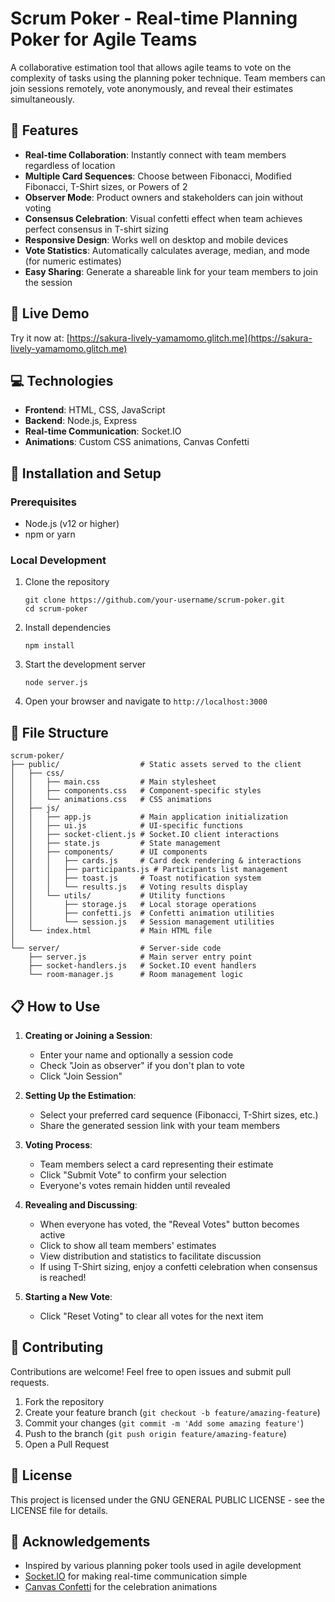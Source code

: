 # Scrum Poker - Real-time Planning Poker for Agile Teams

A collaborative estimation tool that allows agile teams to vote on the complexity of tasks using the planning poker technique. Team members can join sessions remotely, vote anonymously, and reveal their estimates simultaneously.

## 🌟 Features

- **Real-time Collaboration**: Instantly connect with team members regardless of location
- **Multiple Card Sequences**: Choose between Fibonacci, Modified Fibonacci, T-Shirt sizes, or Powers of 2
- **Observer Mode**: Product owners and stakeholders can join without voting
- **Consensus Celebration**: Visual confetti effect when team achieves perfect consensus in T-shirt sizing
- **Responsive Design**: Works well on desktop and mobile devices
- **Vote Statistics**: Automatically calculates average, median, and mode (for numeric estimates)
- **Easy Sharing**: Generate a shareable link for your team members to join the session

## 🚀 Live Demo

Try it now at: [https://sakura-lively-yamamomo.glitch.me](https://sakura-lively-yamamomo.glitch.me)

## 💻 Technologies

- **Frontend**: HTML, CSS, JavaScript
- **Backend**: Node.js, Express
- **Real-time Communication**: Socket.IO
- **Animations**: Custom CSS animations, Canvas Confetti

## 🔧 Installation and Setup

### Prerequisites
- Node.js (v12 or higher)
- npm or yarn

### Local Development
1. Clone the repository
   ```
   git clone https://github.com/your-username/scrum-poker.git
   cd scrum-poker
   ```

2. Install dependencies
   ```
   npm install
   ```

3. Start the development server
   ```
   node server.js
   ```

4. Open your browser and navigate to `http://localhost:3000`

## 🌳 File Structure
```
scrum-poker/
├── public/                  # Static assets served to the client
│   ├── css/
│   │   ├── main.css         # Main stylesheet
│   │   ├── components.css   # Component-specific styles
│   │   └── animations.css   # CSS animations
│   ├── js/
│   │   ├── app.js           # Main application initialization
│   │   ├── ui.js            # UI-specific functions
│   │   ├── socket-client.js # Socket.IO client interactions
│   │   ├── state.js         # State management
│   │   ├── components/      # UI components
│   │   │   ├── cards.js     # Card deck rendering & interactions
│   │   │   ├── participants.js # Participants list management
│   │   │   ├── toast.js     # Toast notification system
│   │   │   └── results.js   # Voting results display
│   │   └── utils/           # Utility functions
│   │       ├── storage.js   # Local storage operations
│   │       ├── confetti.js  # Confetti animation utilities
│   │       └── session.js   # Session management utilities
│   └── index.html           # Main HTML file
│
└── server/                  # Server-side code
    ├── server.js            # Main server entry point
    ├── socket-handlers.js   # Socket.IO event handlers
    └── room-manager.js      # Room management logic

```


## 📋 How to Use

1. **Creating or Joining a Session**:
   - Enter your name and optionally a session code
   - Check "Join as observer" if you don't plan to vote
   - Click "Join Session"

2. **Setting Up the Estimation**:
   - Select your preferred card sequence (Fibonacci, T-Shirt sizes, etc.)
   - Share the generated session link with your team members

3. **Voting Process**:
   - Team members select a card representing their estimate
   - Click "Submit Vote" to confirm your selection
   - Everyone's votes remain hidden until revealed

4. **Revealing and Discussing**:
   - When everyone has voted, the "Reveal Votes" button becomes active
   - Click to show all team members' estimates
   - View distribution and statistics to facilitate discussion
   - If using T-Shirt sizing, enjoy a confetti celebration when consensus is reached!

5. **Starting a New Vote**:
   - Click "Reset Voting" to clear all votes for the next item

## 🤝 Contributing

Contributions are welcome! Feel free to open issues and submit pull requests.

1. Fork the repository
2. Create your feature branch (`git checkout -b feature/amazing-feature`)
3. Commit your changes (`git commit -m 'Add some amazing feature'`)
4. Push to the branch (`git push origin feature/amazing-feature`)
5. Open a Pull Request

## 📝 License

This project is licensed under the GNU GENERAL PUBLIC LICENSE - see the LICENSE file for details.

## 🙏 Acknowledgements

- Inspired by various planning poker tools used in agile development
- [Socket.IO](https://socket.io/) for making real-time communication simple
- [Canvas Confetti](https://github.com/catdad/canvas-confetti) for the celebration animations
